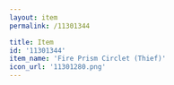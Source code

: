 ```yaml
---
layout: item
permalink: /11301344

title: Item
id: '11301344'
item_name: 'Fire Prism Circlet (Thief)'
icon_url: '11301280.png'
---
```

